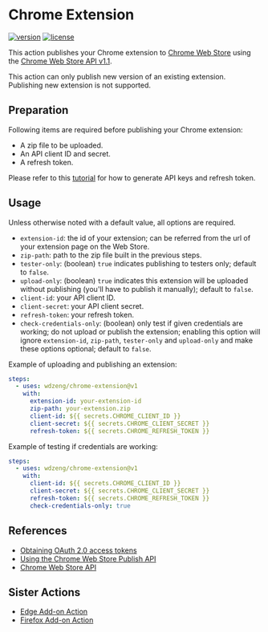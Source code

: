 # Chrome Extension

[![version](https://img.shields.io/github/v/release/wdzeng/chrome-extension)](https://github.com/wdzeng/chrome-extension/releases/latest)
[![license](https://img.shields.io/github/license/wdzeng/chrome-extension?color=red)](https://github.com/wdzeng/chrome-extension/blob/main/LICENSE)

This action publishes your Chrome extension to
[Chrome Web Store](https://chrome.google.com/webstore/) using the
[Chrome Web Store API v1.1](https://developer.chrome.com/docs/webstore/api_index/#items).

This action can only publish new version of an existing extension. Publishing new extension is not
supported.

## Preparation

Following items are required before publishing your Chrome extension:

- A zip file to be uploaded.
- An API client ID and secret.
- A refresh token.

Please refer to this [tutorial](https://developer.chrome.com/docs/webstore/using_webstore_api/) for
how to generate API keys and refresh token.

## Usage

Unless otherwise noted with a default value, all options are required.

- `extension-id`: the id of your extension; can be referred from the url of your extension page on
  the Web Store.
- `zip-path`: path to the zip file built in the previous steps.
- `tester-only`: (boolean) `true` indicates publishing to testers only; default to `false`.
- `upload-only`: (boolean) `true` indicates this extension will be uploaded without publishing
  (you'll have to publish it manually); default to `false`.
- `client-id`: your API client ID.
- `client-secret`: your API client secret.
- `refresh-token`: your refresh token.
- `check-credentials-only`: (boolean) only test if given credentials are working; do not upload
  or publish the extension; enabling this option will ignore `extension-id`, `zip-path`,
  `tester-only` and `upload-only` and make these options optional; default to `false`.

Example of uploading and publishing an extension:

```yaml
steps:
  - uses: wdzeng/chrome-extension@v1
    with:
      extension-id: your-extension-id
      zip-path: your-extension.zip
      client-id: ${{ secrets.CHROME_CLIENT_ID }}
      client-secret: ${{ secrets.CHROME_CLIENT_SECRET }}
      refresh-token: ${{ secrets.CHROME_REFRESH_TOKEN }}
```

Example of testing if credentials are working:

```yaml
steps:
  - uses: wdzeng/chrome-extension@v1
    with:
      client-id: ${{ secrets.CHROME_CLIENT_ID }}
      client-secret: ${{ secrets.CHROME_CLIENT_SECRET }}
      refresh-token: ${{ secrets.CHROME_REFRESH_TOKEN }}
      check-credentials-only: true
```

## References

- [Obtaining OAuth 2.0 access tokens](https://developers.google.com/identity/protocols/oauth2/web-server#httprest_1)
- [Using the Chrome Web Store Publish API](https://developer.chrome.com/docs/webstore/using_webstore_api/)
- [Chrome Web Store API](https://developer.chrome.com/docs/webstore/api_index/)

## Sister Actions

- [Edge Add-on Action](https://github.com/wdzeng/edge-addon)
- [Firefox Add-on Action](https://github.com/wdzeng/firefox-addon)
